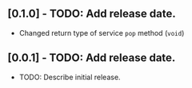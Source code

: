 ## [0.1.0] - TODO: Add release date.

* Changed return type of service `pop` method (`void`)

## [0.0.1] - TODO: Add release date.

* TODO: Describe initial release.

